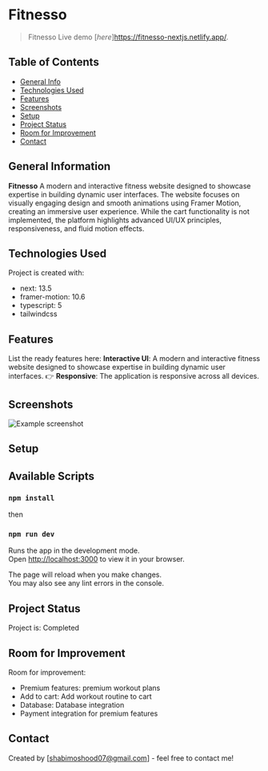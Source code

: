 # Fitnesso  
> Fitnesso
> Live demo [_here_]https://fitnesso-nextjs.netlify.app/.

## Table of Contents
* [General Info](#general-information)
* [Technologies Used](#technologies-used)
* [Features](#features)
* [Screenshots](#screenshots)
* [Setup](#setup)
* [Project Status](#project-status)
* [Room for Improvement](#room-for-improvement)
* [Contact](#contact)


## General Information
**Fitnesso** A modern and interactive fitness website designed to showcase expertise in building dynamic user interfaces. The website focuses on visually engaging design and smooth animations using Framer Motion, creating an immersive user experience. While the cart functionality is not implemented, the platform highlights advanced UI/UX principles, responsiveness, and fluid motion effects.



## Technologies Used
Project is created with:
* next: 13.5
* framer-motion: 10.6
* typescript: 5
* tailwindcss


## Features
List the ready features here:
 **Interactive UI**: A modern and interactive fitness website designed to showcase expertise in building dynamic user interfaces. 
👉 **Responsive**: The application is responsive across all devices.
  


## Screenshots
![Example screenshot](./img/screenshot.png)
<!-- If you have screenshots you'd like to share, include them here. -->


## Setup


## Available Scripts

### `npm install`
then
### `npm run dev`

Runs the app in the development mode.\
Open [http://localhost:3000](http://localhost:3000) to view it in your browser.

The page will reload when you make changes.\
You may also see any lint errors in the console.

## Project Status
Project is: Completed

## Room for Improvement
Room for improvement:
- Premium features: premium workout plans
- Add to cart: Add workout routine to cart
- Database: Database integration
- Payment integration for premium features



## Contact
Created by [shabimoshood07@gmail.com] - feel free to contact me!





